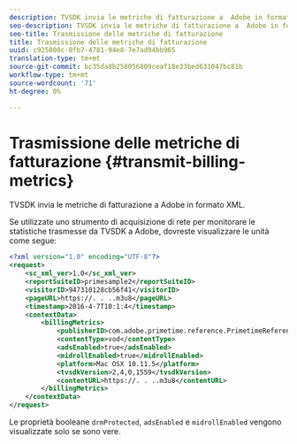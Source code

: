 ```yaml
---
description: TVSDK invia le metriche di fatturazione a  Adobe in formato XML.
seo-description: TVSDK invia le metriche di fatturazione a  Adobe in formato XML.
seo-title: Trasmissione delle metriche di fatturazione
title: Trasmissione delle metriche di fatturazione
uuid: c925800c-0fb7-4781-94e8-7e7ad94bb965
translation-type: tm+mt
source-git-commit: bc35da8b258056809ceaf18e33bed631047bc81b
workflow-type: tm+mt
source-wordcount: '71'
ht-degree: 0%

---
```



# Trasmissione delle metriche di fatturazione {#transmit-billing-metrics}

TVSDK invia le metriche di fatturazione a  Adobe in formato XML.

<!--<a id="example_13ABDB1CC0B549968A534765378DA3A0"></a>-->

Se utilizzate uno strumento di acquisizione di rete per monitorare le statistiche trasmesse da TVSDK a  Adobe, dovreste visualizzare le unità come segue:

```xml
<?xml version="1.0" encoding="UTF-8"?>
<request>
    <sc_xml_ver>1.0</sc_xml_ver>
    <reportSuiteID>primesample2</reportSuiteID>
    <visitorID>947310128cb56f41</visitorID>
    <pageURL>https://. . ..m3u8</pageURL>
    <timestamp>2016-4-7T10:1:4</timestamp>
    <contextData>
        <billingMetrics>
            <publisherID>com.adobe.primetime.reference.PrimetimeReference</publisherID>
            <contentType>vod</contentType>
            <adsEnabled>true</adsEnabled>
            <midrollEnabled>true</midrollEnabled>
            <platform>Mac OSX 10.11.5</platform>
            <tvsdkVersion>2,4,0,1559</tvsdkVersion>
            <contentURL>https://. . ..m3u8</contentURL>
        </billingMetrics>
    </contextData>
</request>
```

Le proprietà booleane `drmProtected`, `adsEnabled` e `midrollEnabled` vengono visualizzate solo se sono vere.